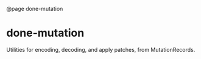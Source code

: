 @page done-mutation

# done-mutation

Utilities for encoding, decoding, and apply patches, from MutationRecords.

